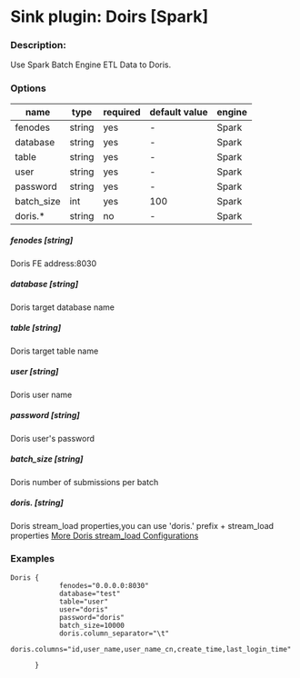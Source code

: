 # Sink plugin: Doirs [Spark]

### Description:
Use Spark Batch Engine ETL Data to Doris.

### Options
| name | type | required | default value | engine |
| --- | --- | --- | --- | --- |
| fenodes | string | yes | - | Spark |
| database | string | yes | - | Spark |
| table	 | string | yes | - | Spark |
| user	 | string | yes | - | Spark |
| password	 | string | yes | - | Spark |
| batch_size	 | int | yes | 100 | Spark |
| doris.*	 | string | no | - | Spark |

##### fenodes [string]
Doris FE address:8030

##### database [string]
Doris target database name
##### table [string]
Doris target table name
##### user [string]
Doris user name
##### password [string]
Doris user's password
##### batch_size [string]
Doris number of submissions per batch
##### doris. [string]
Doris stream_load properties,you can use 'doris.' prefix + stream_load properties
[More Doris stream_load Configurations](https://doris.apache.org/administrator-guide/load-data/stream-load-manual.html)

### Examples

```
Doris {
            fenodes="0.0.0.0:8030"
            database="test"
            table="user"
            user="doris"
            password="doris"
            batch_size=10000
            doris.column_separator="\t"
            doris.columns="id,user_name,user_name_cn,create_time,last_login_time"
      
      }
```
